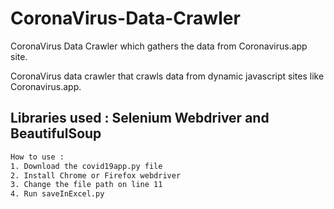 # CoronaVirus-Data-Crawler
CoronaVirus Data Crawler which gathers the data from Coronavirus.app site.


CoronaVirus data crawler that crawls data from dynamic javascript sites like Coronavirus.app. 

## Libraries used : Selenium Webdriver and BeautifulSoup

```bash
How to use : 
1. Download the covid19app.py file
2. Install Chrome or Firefox webdriver 
3. Change the file path on line 11
4. Run saveInExcel.py
```




